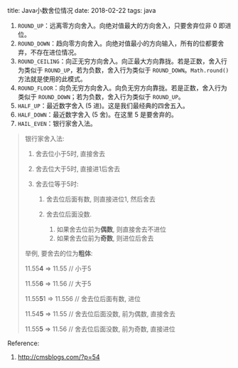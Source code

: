 title: Java小数舍位情况
date: 2018-02-22
tags: java

1. `ROUND_UP`：远离零方向舍入。向绝对值最大的方向舍入，只要舍弃位非 0 即进位。
2. `ROUND_DOWN`：趋向零方向舍入。向绝对值最小的方向输入，所有的位都要舍弃，不存在进位情况。
3. `ROUND_CEILING`：向正无穷方向舍入。向正最大方向靠拢。若是正数，舍入行为类似于 `ROUND_UP`，若为负数，舍入行为类似于 `ROUND_DOWN`。`Math.round()` 方法就是使用的此模式。
4. `ROUND_FLOOR`：向负无穷方向舍入。向负无穷方向靠拢。若是正数，舍入行为类似于 `ROUND_DOWN`；若为负数，舍入行为类似于 `ROUND_UP`。
5. `HALF_UP`：最近数字舍入 (5 进)。这是我们最经典的四舍五入。
6. `HALF_DOWN`：最近数字舍入 (5 舍)。在这里 5 是要舍弃的。
7. `HAIL_EVEN`：银行家舍入法。



> 银行家舍入法:
>
> 1. 舍去位小于5时, 直接舍去
>
> 2. 舍去位大于5时, 直接进1后舍去
>
> 3. 舍去位等于5时:
>
>    1) 舍去位后面有数, 则直接进位1, 然后舍去
>
>    2) 舍去位后面没数. 
>
>     	1. 如果舍去位前为**偶数**, 则直接舍去不进位
>    	2. 如果舍去位前为**奇数**, 则进位后舍去
>
> 举例, 要舍去的位为**粗体**:
>
> 11.55**4**  =>  11.55   	// 小于5
>
> 11.55**6**  =>  11.56 		// 大于5
>
> 11.55**5**1  =>  11.556	// 舍去位后面有数, 进位
>
> 11.54**5**  =>   11.55		// 舍去位后面没数, 前为偶数, 直接舍去
>
> 11.55**5**  =>   11.56		// 舍去位后面没数, 前为奇数, 直接进位









Reference:

1. http://cmsblogs.com/?p=54